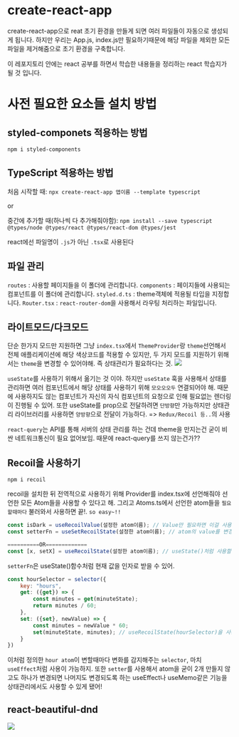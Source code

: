 # create-react-app

create-react-app으로 reat 초기 환경을 만들게 되면 여러 파일들이 자동으로 생성되게 됩니다.
하지만 우리는 App.js, index.js만 필요하기때문에 해당 파일을 제외한 모든 파일을 제거해줌으로 초기 환경을 구축합니다.

이 레포지토리 안에는 react 공부를 하면서 학습한 내용들을 정리하는 react 학습지가 될 것 입니다.

# 사전 필요한 요소들 설치 방법

## styled-componets 적용하는 방법
```npm i styled-components```
## TypeScript 적용하는 방법
처음 시작할 때:
```npx create-react-app 앱이름 --template typescript```

or 

중간에 추가할 때(하나씩 다 추가해줘야함):
`npm install --save typescript @types/node @types/react @types/react-dom @types/jest`

react에선 파일명이 `.js`가 아닌 `.tsx`로 사용된다

## 파일 관리
`routes` : 사용할 페이지들을 이 폴더에 관리합니다.
`components` : 페이지들에 사용되는 컴포넌트를 이 폴더에 관리합니다.
`styled.d.ts` : theme객체에 적용될 타입을 지정합니다.
`Router.tsx` : `react-router-dom`을 사용해서 라우팅 처리하는 파일입니다. 

## 라이트모드/다크모드

단순 한가지 모드만 지원하면 그냥 `index.tsx`에서 `ThemeProvider`랑 `theme`선언해서 전체 애플리케이션에 해당 색상코드를 적용할 수 있지만, 두 가지 모드를 지원하기 위해서는 `theme`을 변경할 수 있어야해. 즉 상태관리가 필요하다는 것.
<img src="./props.png">

`useState`를 사용하기 위해서 옮기는 것 이야. 하지만 `useState` 훅을 사용해서 상태를 관리하면 여러 컴포넌트에서 해당 상태를 사용하기 위해 `모오오오두` 연결되어야 해. 때문에 사용하지도 않는 컴포넌트가 자신의 자식 컴포넌트의 요청으로 인해 필요없는 렌더링이 진행될 수 있어. 또한 useState를 prop으로 전달하려면 `단방향`만 가능하지만 상태관리 라이브러리를 사용하면 `양방향`으로 전달이 가능하다. => `Redux/Recoil 등..`의 사용

`react-query`는 API를 통해 서버의 상태 관리를 하는 건데 theme을 만지는건 굳이 비싼 네트워크통신이 필요 없어보임. 때문에 react-query를 쓰지 않는건가??

## Recoil을 사용하기

```
npm i recoil
```
recoil을 설치한 뒤 전역적으로 사용하기 위해 Provider를 index.tsx에 선언해줘야 선언한 모든 Atom들을 사용할 수 있다고 해.
그리고 Atoms.ts에서 선언한 atom들을 `필요할때마다` 불러와서 사용하면 끝!. `so easy~!!`
```javascript
const isDark = useRecoilValue(설정한 atom이름); // Value만 필요하면 이걸 사용하지
const setterFn = useSetRecoilState(설정한 atom이름); // atom의 value를 변경하는 함수만 필요하면 이걸 써!

==========OR=============
const [x, setX] = useRecoilState(설정한 atom이름); // useState()처럼 사용할 수 있어.(둘 다 사용할 때 이걸 쓰지)
```
`setterFn`은 useState()함수처럼 현재 값을 인자로 받을 수 있어.

```javascript
const hourSelector = selector({
    key: "hours",
    get: ({get}) => {
        const minutes = get(minuteState);
        return minutes / 60;
    },
    set: ({set}, newValue) => {
        const minutes = newValue * 60;
        set(minuteState, minutes); // useRecoilState(hourSelector)을 사용해서 minuteState atom을 수정할 수 있다.
    }
})
```
이처럼 정의한 `hour atom`이 변할때마다 변화를 감지해주는 `selector`, 마치 `useEffect`처럼 사용이 가능하지.
또한 `setter`를 사용해서 atom을 굳이 2개 만들지 않고도 하나가 변경되면 나머지도 변경되도록 하는 useEffect나 useMemo같은 기능을 상태관리에서도 사용할 수 있게 됐어!

## react-beautiful-dnd

<img src="https://user-images.githubusercontent.com/2182637/53607406-c8f3a780-3c12-11e9-979c-7f3b5bd1bfbd.gif"/>